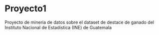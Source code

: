 # Proyecto1
Proyecto de minería de datos sobre el dataset de destace de ganado del Instituto Nacional de Estadística (INE) de Guatemala
